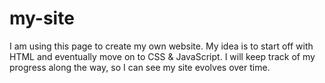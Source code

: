 # my-site

I am using this page to create my own website. My idea is to start off with HTML and eventually move on to CSS & JavaScript. I will keep track of my progress along the way, so I can see my site evolves over time. 
